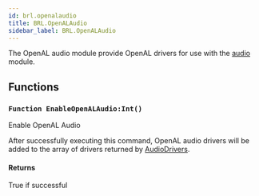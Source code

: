 ```yaml
---
id: brl.openalaudio
title: BRL.OpenALAudio
sidebar_label: BRL.OpenALAudio
---
```




The OpenAL audio module provide OpenAL drivers for use with the [audio](../../audio) module.


## Functions

### `Function EnableOpenALAudio:Int()`

Enable OpenAL Audio


After successfully executing this command, OpenAL audio drivers will be added
to the array of drivers returned by [AudioDrivers](../../brl/brl.audio/#function-audiodrivers).


#### Returns
True if successful


<br/>

